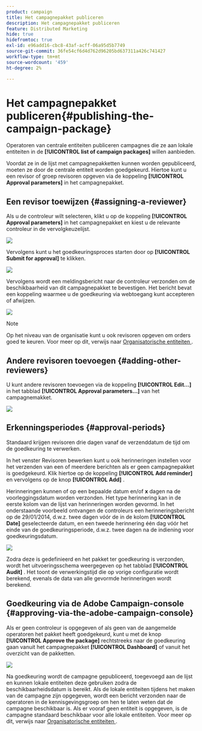 ```yaml
---
product: campaign
title: Het campagnepakket publiceren
description: Het campagnepakket publiceren
feature: Distributed Marketing
hide: true
hidefromtoc: true
exl-id: e96add16-cbc8-43af-acff-06a95d5b7749
source-git-commit: 36fe54cf6d4d762d96205bd637311a426c741427
workflow-type: tm+mt
source-wordcount: '459'
ht-degree: 2%

---
```


# Het campagnepakket publiceren{#publishing-the-campaign-package}



Operatoren van centrale entiteiten publiceren campagnes die ze aan lokale entiteiten in de **[!UICONTROL list of campaign packages]** willen aanbieden.

Voordat ze in de lijst met campagnepakketten kunnen worden gepubliceerd, moeten ze door de centrale entiteit worden goedgekeurd. Hiertoe kunt u een revisor of groep revisoren opgeven via de koppeling **[!UICONTROL Approval parameters]** in het campagnepakket.

## Een revisor toewijzen {#assigning-a-reviewer}

Als u de controleur wilt selecteren, klikt u op de koppeling **[!UICONTROL Approval parameters]** in het campagnepakket en kiest u de relevante controleur in de vervolgkeuzelijst.

![](assets/s_advuser_mkg_dist_define_valid.png)

Vervolgens kunt u het goedkeuringsproces starten door op **[!UICONTROL Submit for approval]** te klikken.

![](assets/s_advuser_mkg_dist_valid_process.png)

Vervolgens wordt een meldingsbericht naar de controleur verzonden om de beschikbaarheid van dit campagnepakket te bevestigen. Het bericht bevat een koppeling waarmee u de goedkeuring via webtoegang kunt accepteren of afwijzen.

![](assets/s_advuser_mkg_dist_valid_process1.png)

>[!NOTE]
>
>Op het niveau van de organisatie kunt u ook revisoren opgeven om orders goed te keuren. Voor meer op dit, verwijs naar [ Organisatorische entiteiten ](about-distributed-marketing.md#organizational-entities).

## Andere revisoren toevoegen {#adding-other-reviewers}

U kunt andere revisoren toevoegen via de koppeling **[!UICONTROL Edit...]** in het tabblad **[!UICONTROL Approval parameters...]** van het campagnemakket.

![](assets/s_advuser_mkg_dist_select_op_valid.png)

## Erkenningsperiodes {#approval-periods}

Standaard krijgen revisoren drie dagen vanaf de verzenddatum de tijd om de goedkeuring te verwerken.

In het venster Revisoren bewerken kunt u ook herinneringen instellen voor het verzenden van een of meerdere berichten als er geen campagnepakket is goedgekeurd. Klik hiertoe op de koppeling **[!UICONTROL Add reminder]** en vervolgens op de knop **[!UICONTROL Add]** .

Herinneringen kunnen of op een bepaalde datum en/of **x** dagen na de voorleggingsdatum worden verzonden. Het type herinnering kan in de eerste kolom van de lijst van herinneringen worden gevormd. In het onderstaande voorbeeld ontvangen de controleurs een herinneringsbericht op de 29/01/2014, d.w.z. twee dagen vóór de in de kolom **[!UICONTROL Date]** geselecteerde datum, en een tweede herinnering één dag vóór het einde van de goedkeuringsperiode, d.w.z. twee dagen na de indiening voor goedkeuringsdatum.

![](assets/s_advuser_mkg_dist_reminder_planning.png)

Zodra deze is gedefinieerd en het pakket ter goedkeuring is verzonden, wordt het uitvoeringsschema weergegeven op het tabblad **[!UICONTROL Audit]** . Het toont de verwerkingstijd die op vorige configuratie wordt berekend, evenals de data van alle gevormde herinneringen wordt berekend.

## Goedkeuring via de Adobe Campaign-console {#approving-via-the-adobe-campaign-console}

Als er geen controleur is opgegeven of als geen van de aangemelde operatoren het pakket heeft goedgekeurd, kunt u met de knop **[!UICONTROL Approve the package]** rechtstreeks naar de goedkeuring gaan vanuit het campagnepakket **[!UICONTROL Dashboard]** of vanuit het overzicht van de pakketten.

![](assets/s_advuser_mkg_dist_valid_button.png)

Na goedkeuring wordt de campagne gepubliceerd, toegevoegd aan de lijst en kunnen lokale entiteiten deze gebruiken zodra de beschikbaarheidsdatum is bereikt. Als de lokale entiteiten tijdens het maken van de campagne zijn opgegeven, wordt een bericht verzonden naar de operatoren in de kennisgevingsgroep om hen te laten weten dat de campagne beschikbaar is. Als er vooraf geen entiteit is opgegeven, is de campagne standaard beschikbaar voor alle lokale entiteiten. Voor meer op dit, verwijs naar [ Organisatorische entiteiten ](about-distributed-marketing.md#organizational-entities).
